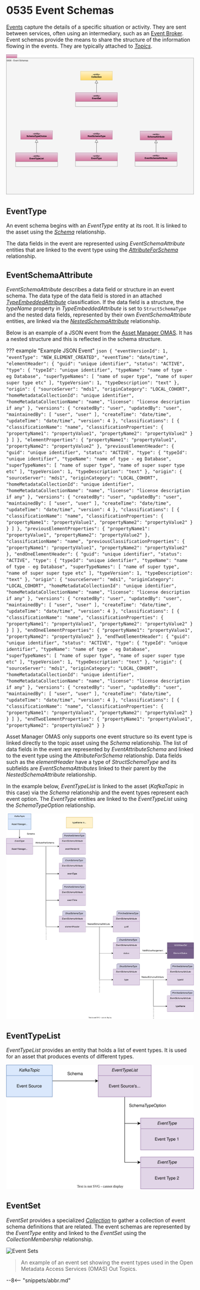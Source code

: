 <!-- SPDX-License-Identifier: CC-BY-4.0 -->
<!-- Copyright Contributors to the ODPi Egeria project. -->

# 0535 Event Schemas

[Events](/concepts/basic-concepts/#event) capture the details of a specific situation or activity.  They are sent between services, often using an intermediary, such as an [Event Broker](/concepts/basic-concepts/#event-broker).  Event schemas provide the means to share the structure of the information flowing in the events.  They are typically attached to [*Topics*](/types/2/0223-Events-and-Logs).

![UML](0535-Event-Schemas.svg)

## EventType

An event schema begins with an *EventType* entity at its root.  It is linked to the asset using the [*Schema*](/types/5/0503-Asset-Schema) relationship.

The data fields in the event are represented using *EventSchemaAttribute* entities that are linked to the event type using the [*AttributeForSchema*](/types/5/0505-Schema-Attributes) relationship.

## EventSchemaAttribute

*EventSchemaAttribute* describes a data field or structure in an event schema.  The data type of the data field is stored in an attached [*TypeEmbeddedAttribute*](/types/5/0505-Schema-Attributes) classification.  If the data field is a structure, the *typeName* property in *TypeEmbeddedAttribute* is set to `StructSchemaType` and the nested data fields, represented by their own *EventSchemaAttribute* entities, are linked via the [*NestedSchemaAttribute*](/types/5/0505-Schema-Attributes) relationship.

Below is an example of a JSON event from the [Asset Manager OMAS](/services/omas/asset-manager/overview).  It has a nested structure and this is reflected in the schema structure.

??? example "Example JSON Event"
    ```json
    {
      "eventVersionId": 1,
      "eventType": "NEW_ELEMENT_CREATED",
      "eventTime": "date/time",
      "elementHeader": {
        "guid": "unique identifier",
        "status": "ACTIVE",
        "type": {
          "typeId": "unique identifier",
          "typeName": "name of type - eg Database",
          "superTypeNames": [
            "name of super type",
            "name of super super type etc"
          ],
          "typeVersion": 1,
          "typeDescription": "text"
        },
        "origin": {
          "sourceServer": "mds1",
          "originCategory": "LOCAL_COHORT",
          "homeMetadataCollectionId": "unique identifier",
          "homeMetadataCollectionName": "name",
          "license": "license description if any"
        },
        "versions": {
          "createdBy": "user",
          "updatedBy": "user",
          "maintainedBy": [
            "user",
            "user"
          ],
          "createTime": "date/time",
          "updateTime": "date/time",
          "version": 4
        },
        "classifications": [
          {
            "classificationName": "name",
            "classificationProperties": {
              "propertyName1": "propertyValue1",
              "propertyName2": "propertyValue2"
            }
          }
        ]
      },
      "elementProperties": {
        "propertyName1": "propertyValue1",
        "propertyName2": "propertyValue2"
      },
      "previousElementHeader": {
        "guid": "unique identifier",
        "status": "ACTIVE",
        "type": {
          "typeId": "unique identifier",
          "typeName": "name of type - eg Database",
          "superTypeNames": [
            "name of super type",
            "name of super super type etc"
          ],
          "typeVersion": 1,
          "typeDescription": "text"
        },
        "origin": {
          "sourceServer": "mds1",
          "originCategory": "LOCAL_COHORT",
          "homeMetadataCollectionId": "unique identifier",
          "homeMetadataCollectionName": "name",
          "license": "license description if any"
        },
        "versions": {
          "createdBy": "user",
          "updatedBy": "user",
          "maintainedBy": [
            "user",
            "user"
          ],
          "createTime": "date/time",
          "updateTime": "date/time",
          "version": 4
        },
        "classifications": [
          {
            "classificationName": "name",
            "classificationProperties": {
              "propertyName1": "propertyValue1",
              "propertyName2": "propertyValue2"
            }
          }
        ]
      },
      "previousElementProperties": {
        "propertyName1": "propertyValue1",
        "propertyName2": "propertyValue2"
      },
      "classificationName": "name",
      "previousClassificationProperties": {
        "propertyName1": "propertyValue1",
        "propertyName2": "propertyValue2"
      },
      "endOneElementHeader": {
        "guid": "unique identifier",
        "status": "ACTIVE",
        "type": {
          "typeId": "unique identifier",
          "typeName": "name of type - eg Database",
          "superTypeNames": [
            "name of super type",
            "name of super super type etc"
          ],
          "typeVersion": 1,
          "typeDescription": "text"
        },
        "origin": {
          "sourceServer": "mds1",
          "originCategory": "LOCAL_COHORT",
          "homeMetadataCollectionId": "unique identifier",
          "homeMetadataCollectionName": "name",
          "license": "license description if any"
        },
        "versions": {
          "createdBy": "user",
          "updatedBy": "user",
          "maintainedBy": [
            "user",
            "user"
          ],
          "createTime": "date/time",
          "updateTime": "date/time",
          "version": 4
        },
        "classifications": [
          {
            "classificationName": "name",
            "classificationProperties": {
              "propertyName1": "propertyValue1",
              "propertyName2": "propertyValue2"
            }
          }
        ]
      },
      "endOneElementProperties": {
        "propertyName1": "propertyValue1",
        "propertyName2": "propertyValue2"
      },
      "endTwoElementHeader": {
        "guid": "unique identifier",
        "status": "ACTIVE",
        "type": {
          "typeId": "unique identifier",
          "typeName": "name of type - eg Database",
          "superTypeNames": [
            "name of super type",
            "name of super super type etc"
          ],
          "typeVersion": 1,
          "typeDescription": "text"
        },
        "origin": {
          "sourceServer": "mds1",
          "originCategory": "LOCAL_COHORT",
          "homeMetadataCollectionId": "unique identifier",
          "homeMetadataCollectionName": "name",
          "license": "license description if any"
        },
        "versions": {
          "createdBy": "user",
          "updatedBy": "user",
          "maintainedBy": [
            "user",
            "user"
          ],
          "createTime": "date/time",
          "updateTime": "date/time",
          "version": 4
        },
        "classifications": [
          {
            "classificationName": "name",
            "classificationProperties": {
              "propertyName1": "propertyValue1",
              "propertyName2": "propertyValue2"
            }
          }
        ]
      },
      "endTwoElementProperties": {
        "propertyName1": "propertyValue1",
        "propertyName2": "propertyValue2"
      }
    }
    ```

Asset Manager OMAS only supports one event structure so its event type is linked directly to the topic asset using the *Schema* relationship.  The list of data fields in the event are represented by *EventAttributeSchema* and linked to the event type using the *AttributeForSchema* relationship.  Data fields such as the *elementHeader* have a type of *StructSchemaType* and its subfields are *EventSchemaAttributes* linked to their parent by the *NestedSchemaAttribute* relationship.

In the example below, *EventTypeList* is linked to the asset (*KafkaTopic* in this case) via the *Schema* relationship and the event types represent each event option.  The *EventType* entities are linked to the *EventTypeList* using the *SchemaTypeOption* relationship.

![Schema for the Asset Manager OMAS Event](json-event-example.svg)

## EventTypeList

*EventTypeList* provides an entity that holds a list of event types.  It is used for an asset that produces events of different types.

![Event Type List](event-type-list.svg)

## EventSet

*EventSet* provides a specialized [*Collection*](/types/0/0021-Collections) to gather a collection of event schema definitions that are related.  The event schemas are represented by the *EventType* entity and linked to the *EventSet* using the *CollectionMembership* relationship.

![Event Sets](event-set.svg)
> An example of an event set showing the event types used in the Open Metadata Access Services (OMAS) Out Topics.




--8<-- "snippets/abbr.md"
